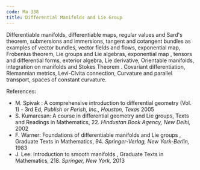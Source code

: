 ```yaml
---
code: Ma 338
title: Differential Manifolds and Lie Group
---
```


Differentiable manifolds, differentiable maps, regular values and Sard's
theorem, submersions and immersions, tangent and cotangent bundles as examples of vector bundles, vector fields and flows, exponential map, Frobenius theorem, Lie groups and Lie algebras, exponential map , tensors and
differential forms, exterior algebra, Lie derivative, Orientable manifolds, integration on manifolds and
Stokes Theorem . Covariant differentiation, Riemannian metrics, Levi-Civita connection, Curvature
and parallel transport, spaces of constant curvature.

References:
* M. Spivak : A comprehensive introduction to differential geometry (Vol. 1) - 3rd Ed, *Publish or Perish, Inc., Houston, Texas* 2005
* S. Kumaresan: A course in differential geometry and Lie groups, Texts and Readings in Mathematics, 22. *Hindustan Book Agency, New Delhi,* 2002
* F. Warner: Foundations of differentiable manifolds and Lie groups , Graduate Texts in Mathematics, 94. *Springer-Verlag, New York-Berlin,* 1983
* J. Lee: Introduction to smooth manifolds , Graduate Texts in Mathematics, 218. *Springer, New York,* 2013
